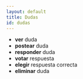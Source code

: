 ```yaml
---
layout: default
title: Dudas
id: dudas
---
```


- **ver** duda
- **postear** duda
- **responder** duda
- **votar** respuesta
- **elegir** respuesta correcta
- **eliminar** duda
